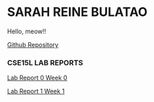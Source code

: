 # SARAH REINE BULATAO
Hello, meow!!

[Github Repository](https://github.com/sbulatao/CSE15L-LAB-REPORTS.git)

### CSE15L LAB REPORTS

[Lab Report 0 Week 0](https://github.com/sbulatao/CSE15L-LAB-REPORTS/main/Week0.md)

[Lab Report 1 Week 1](https://github.com/sbulatao/CSE15L-LAB-REPORTS/Lab_1.md)
